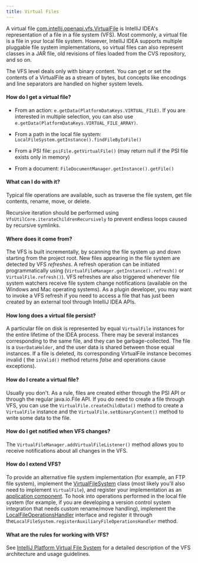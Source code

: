 ```yaml
---
title: Virtual Files
---
```


A virtual file
[com.intellij.openapi.vfs.VirtualFile](https://github.com/JetBrains/intellij-community/blob/master/platform/core-api/src/com/intellij/openapi/vfs/VirtualFile.java) is IntelliJ IDEA's representation of a file in a file system (VFS). Most commonly, a virtual file is a file in your local file system. However, IntelliJ IDEA supports multiple pluggable file system implementations, so virtual files can also represent classes in a JAR file, old revisions of files loaded from the CVS repository, and so on.

The VFS level deals only with binary content. You can get or set the contents of a VirtualFile as a stream of bytes, but concepts like encodings and line separators are handled on higher system levels.

#### How do I get a virtual file?

*  From an action: `e.getData(PlatformDataKeys.VIRTUAL_FILE)`. If you are interested in multiple selection, you can also use `e.getData(PlatformDataKeys.VIRTUAL_FILE_ARRAY)`.

*  From a path in the local file system: `LocalFileSystem.getInstance().findFileByIoFile()`

*  From a PSI file: `psiFile.getVirtualFile()` (may return null if the PSI file exists only in memory)

*  From a document: `FileDocumentManager.getInstance().getFile()`

#### What can I do with it?

Typical file operations are available, such as traverse the file system, get file contents, rename, move, or delete.

Recursive iteration should be performed using `VfsUtilCore.iterateChildrenRecursively` to prevent endless loops caused by recursive symlinks.

#### Where does it come from?

The VFS is built incrementally, by scanning the file system up and down starting from the project root.
New files appearing in the file system are detected by VFS _refreshes_. A refresh operation can be initiated programmatically using (`VirtualFileManager.getInstance().refresh()` or `VirtualFile.refresh()`).
VFS refreshes are also triggered whenever file system watchers receive file system change notifications (available on the Windows and Mac operating systems).
As a plugin developer, you may want to invoke a VFS refresh if you need to access a file that has just been created by an external tool through IntelliJ IDEA APIs.

#### How long does a virtual file persist?

A particular file on disk is represented by equal&nbsp;`VirtualFile` instances for the entire lifetime of the IDEA process. There may be several instances corresponding to the same file, and they can be garbage-collected.
The file is a `UserDataHolder`, and the user data is shared between those equal instances. If a file is deleted, its corresponding VirtualFile instance becomes invalid ( the `isValid()` method returns _false_ and operations cause exceptions).

#### How do I create a virtual file?

Usually you don't. As a rule, files are created either through the PSI API or through the regular java.io.File API.
If you do need to create a file through VFS, you can use the `VirtualFile.createChildData()` method to create a `VirtualFile` instance and the `VirtualFile.setBinaryContent()` method to write some data to the file.

#### How do I get notified when VFS changes?

The `VirtualFileManager.addVirtualFileListener()` method allows you to receive notifications about all changes in the VFS.

#### How do I extend VFS?

To provide an alternative file system implementation (for example, an FTP file system), implement the
[VirtualFileSystem](https://github.com/JetBrains/intellij-community/blob/master/platform/core-api/src/com/intellij/openapi/vfs/VirtualFileSystem.java)
class (most likely you'll also need to implement `VirtualFile`), and register your implementation as an
[application component](http://www.jetbrains.org/intellij/sdk/docs/basics/plugin_structure/plugin_components.html).
To hook into operations performed in the local file system (for example, if you are developing a version control system integration that needs custom rename/move handling), implement the 
[LocalFileOperationsHandler](https://github.com/JetBrains/intellij-community/blob/master/platform/platform-api/src/com/intellij/openapi/vfs/LocalFileOperationsHandler.java) 
interface and register it through the`LocalFileSystem.registerAuxiliaryFileOperationsHandler` method.

#### What are the rules for working with VFS?

See
[IntelliJ Platform Virtual File System](http://www.jetbrains.org/intellij/sdk/docs/basics/virtual_file_system.html)
for a detailed description of the VFS architecture and usage guidelines.
